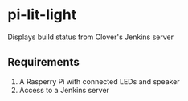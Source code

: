 # pi-lit-light
Displays build status from Clover's Jenkins server

## Requirements
1. A Rasperry Pi with connected LEDs and speaker
2. Access to a Jenkins server

